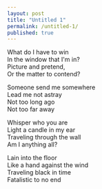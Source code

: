 ```yaml
---
layout: post
title: "Untitled 1"
permalink: /untitled-1/
published: true
---
```


What do I have to win  
In the window that I'm in?  
Picture and pretend,  
Or the matter to contend?  
  
Someone send me somewhere  
Lead me not astray  
Not too long ago   
Not too far away  
  
Whisper who you are  
Light a candle in my ear  
Traveling through the wall  
Am I anything all?  
  
Lain into the floor  
Like a hand against the wind  
Traveling black in time  
Fatalistic to no end  

